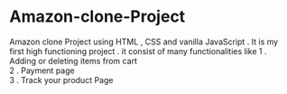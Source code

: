 # Amazon-clone-Project
Amazon clone Project using HTML , CSS and vanilla JavaScript . It is my first high functioning project .
it consist of many functionalities like 
1 . Adding  or deleting items from cart </br>
2 . Payment page </br>
3 . Track your product Page  </br>
